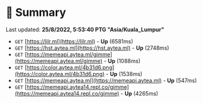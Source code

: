 # 📖 Summary
Last updated: **25/8/2022, 5:53:40 PTG "Asia/Kuala_Lumpur"**

- `GET` [https://lilr.ml](https://lilr.ml) - **Up** (6581ms)
- `GET` [https://hst.aytea.ml](https://hst.aytea.ml) - **Up** (2748ms)
- `GET` [https://memeapi.aytea.ml/gimme](https://memeapi.aytea.ml/gimme) - **Up** (1088ms)
- `GET` [https://color.aytea.ml/4b31d6.png](https://color.aytea.ml/4b31d6.png) - **Up** (1538ms)
- `GET` [https://memeapi.aytea.ml](https://memeapi.aytea.ml) - **Up** (547ms)
- `GET` [https://memeapi.aytea14.repl.co/gimme](https://memeapi.aytea14.repl.co/gimme) - **Up** (4265ms)
